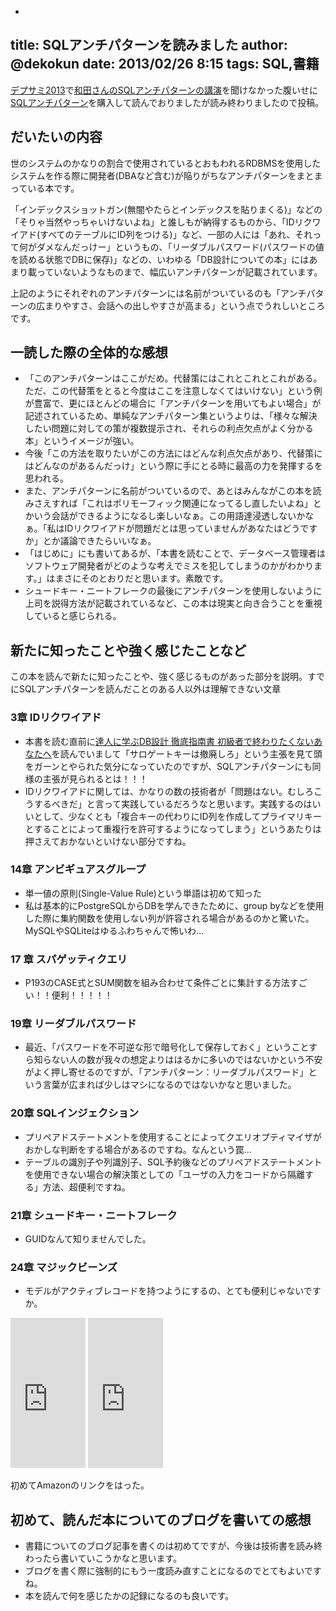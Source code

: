 -
title: SQLアンチパターンを読みました
author: @dekokun
date: 2013/02/26 8:15
tags: SQL,書籍
-

[デプサミ2013](http://event.shoeisha.jp/detail/1/)で[和田さんのSQLアンチパターンの講演](http://www.slideshare.net/t_wada/sql-antipatterns-devsumi-2013)を聞けなかった腹いせに[SQLアンチパターン](http://www.oreilly.co.jp/books/9784873115894/)を購入して読んでおりましたが読み終わりましたので投稿。

## だいたいの内容

世のシステムのかなりの割合で使用されているとおもわれるRDBMSを使用したシステムを作る際に開発者(DBAなど含む)が陥りがちなアンチパターンをまとまっている本です。

「インデックスショットガン(無闇やたらとインデックスを貼りまくる)」などの「そりゃ当然やっちゃいけないよね」と誰しもが納得するものから、「IDリクワイアド(すべてのテーブルにID列をつける)」など、一部の人には「あれ、それって何がダメなんだっけー」というもの、「リーダブルパスワード(パスワードの値を読める状態でDBに保存)」などの、いわゆる「DB設計についての本」にはあまり載っていないようなものまで、幅広いアンチパターンが記載されています。

上記のようにそれぞれのアンチパターンには名前がついているのも「アンチパターンの広まりやすさ、会話への出しやすさが高まる」という点でうれしいところです。

## 一読した際の全体的な感想

* 「このアンチパターンはここがだめ。代替策にはこれとこれとこれがある。ただ、この代替策をとると今度はここを注意しなくてはいけない」という例が豊富で、更にほとんどの場合に「アンチパターンを用いてもよい場合」が記述されているため、単純なアンチパターン集というよりは、「様々な解決したい問題に対しての策が複数提示され、それらの利点欠点がよく分かる本」というイメージが強い。
* 今後「この方法を取りたいがこの方法にはどんな利点欠点があり、代替策にはどんなのがあるんだっけ」という際に手にとる時に最高の力を発揮するを思われる。
* また、アンチパターンに名前がついているので、あとはみんながこの本を読みさえすれば「これはポリモーフィック関連になってるし直したいよね」とかいう会話ができるようになるし楽しいなぁ。この用語達浸透しないかなぁ。「私はIDリクワイアドが問題だとは思っていませんがあなたはどうですか」とか議論できたらいいなぁ。
* 「はじめに」にも書いてあるが、「本書を読むことで、データベース管理者はソフトウェア開発者がどのような考えでミスを犯してしまうのかがわかります。」はまさにそのとおりだと思います。素敵です。
* シュードキー・ニートフレークの最後にアンチパターンを使用しないように上司を説得方法が記載されているなど、この本は現実と向き合うことを重視していると感じられる。

## 新たに知ったことや強く感じたことなど

この本を読んで新たに知ったことや、強く感じるものがあった部分を説明。すでにSQLアンチパターンを読んだことのある人以外は理解できない文章

### 3章 IDリクワイアド

* 本書を読む直前に[達人に学ぶDB設計 徹底指南書 初級者で終わりたくないあなたへ](http://www.amazon.co.jp/達人に学ぶDB設計-徹底指南書-初級者で終わりたくないあなたへ-ミック/dp/4798124702)を読んでいまして「サロゲートキーは撤廃しろ」という主張を見て頭をガーンとやられた気分になっていたのですが、SQLアンチパターンにも同様の主張が見られるとは！！！
* IDリクワイアドに関しては、かなりの数の技術者が「問題はない。むしろこうするべきだ」と言って実践しているだろうなと思います。実践するのはいいとして、少なくとも「複合キーの代わりにID列を作成してプライマリキーとすることによって重複行を許可するようになってしまう」というあたりは押さえておかないといけない部分ですね。

### 14章 アンビギュアスグループ

* 単一値の原則(Single-Value Rule)という単語は初めて知った
* 私は基本的にPostgreSQLからDBを学んできたために、group byなどを使用した際に集約関数を使用しない列が許容される場合があるのかと驚いた。MySQLやSQLiteはゆるふわちゃんで怖いわ…

### 17 章 スパゲッティクエリ

* P193のCASE式とSUM関数を組み合わせて条件ごとに集計する方法すごい！！便利！！！！！

### 19章 リーダブルパスワード

* 最近、「パスワードを不可逆な形で暗号化して保存しておく」ということすら知らない人の数が我々の想定よりははるかに多いのではないかという不安がよく押し寄せるのですが、「アンチパターン：リーダブルパスワード」という言葉が広まれば少しはマシになるのではないかなと思いました。

### 20章 SQLインジェクション

* プリペアドステートメントを使用することによってクエリオプティマイザがおかしな判断をする場合があるのですね。なんという罠…
* テーブルの識別子や列識別子、SQL予約後などのプリペアドステートメントを使用できない場合の解決策としての「ユーザの入力をコードから隔離する」方法、超便利ですね。

### 21章 シュードキー・ニートフレーク

* GUIDなんて知りませんでした。

### 24章 マジックビーンズ

* モデルがアクティブレコードを持つようにするの、とても便利じゃないですか。

<iframe src="http://rcm-jp.amazon.co.jp/e/cm?lt1=_blank&bc1=000000&IS2=1&bg1=FFFFFF&fc1=000000&lc1=0000FF&t=dekokun-22&o=9&p=8&l=as1&m=amazon&f=ifr&ref=qf_sp_asin_til&asins=4873115892" style="width:120px;height:240px;" scrolling="no" marginwidth="0" marginheight="0" frameborder="0"></iframe>
<iframe src="http://rcm-jp.amazon.co.jp/e/cm?lt1=_blank&bc1=000000&IS2=1&bg1=FFFFFF&fc1=000000&lc1=0000FF&t=dekokun-22&o=9&p=8&l=as4&m=amazon&f=ifr&ref=ss_til&asins=4798124702" style="width:120px;height:240px;" scrolling="no" marginwidth="0" marginheight="0" frameborder="0"></iframe>


初めてAmazonのリンクをはった。

## 初めて、読んだ本についてのブログを書いての感想

* 書籍についてのブログ記事を書くのは初めてですが、今後は技術書を読み終わったら書いていこうかなと思います。
* ブログを書く際に強制的にもう一度読み直すことになるのでとてもよいですね。
* 本を読んで何を感じたかの記録になるのも良いです。

